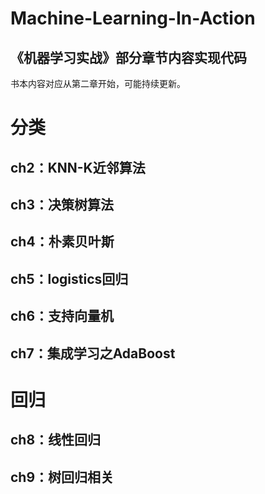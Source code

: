 # Machine-Learning-In-Action
## 《机器学习实战》部分章节内容实现代码
书本内容对应从第二章开始，可能持续更新。

# 分类
## ch2：KNN-K近邻算法
## ch3：决策树算法
## ch4：朴素贝叶斯
## ch5：logistics回归
## ch6：支持向量机
## ch7：集成学习之AdaBoost

# 回归
## ch8：线性回归
## ch9：树回归相关
